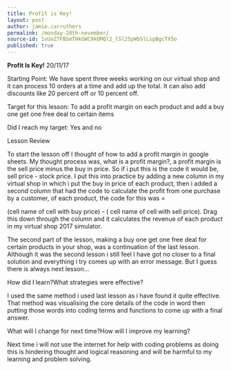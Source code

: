 ```yaml
---
title: Profit is Key!
layout: post
author: jamie.carruthers
permalink: /monday-20th-november/
source-id: 1vUaZ7FBSmTHkGWC9kOMQl2_lSl25pWbSlLspBgcTX5o
published: true
---
```

**Profit Is Key!**                                                                                          20/11/17

Starting Point: We have spent three weeks working on our virtual shop and it can process 10 orders at a time and add up the total. It can also add discounts like 20 percent off or 10 percent off.

Target for this lesson: To add a profit margin on each product and add a buy one get one free deal to certain items

Did I reach my target: Yes and no

Lesson Review

To start the lesson off I thought of how to add a profit margin in google sheets. My thought process was, what is a profit margin?, a profit margin is the sell price minus the buy in price. So if i put this is the code it would be, sell price - stock price. I put this into practice by adding a new column in my virtual shop in which i put the buy in price of each product, then i added a second column that had the code to calculate the profit from one purchase by a customer, of each product, the code for this was =

(cell name of cell with buy price) - ( cell name of cell with sell price). Drag this down through the column and it calculates the revenue of each product in my virtual shop 2017 simulator.

The second part of the lesson, making a buy one get one free deal for certain products in your shop, was a continuation of the last lesson. Although it was the second lesson i still feel I have got no closer to a final solution and everything i try comes up with an error message. But I guess there is always next lesson...

How did I learn?What strategies were effective?

I used the same method i used last lesson as i have found it quite effective. That method was visualising the core details of the code in word then putting those words into coding terms and functions to come up with a final answer.

What will I change for next time?How will I improve my learning?

Next time i will not use the internet for help with coding problems as doing this is hindering thought and logical reasoning and will be harmful to my learning and problem solving.

        

